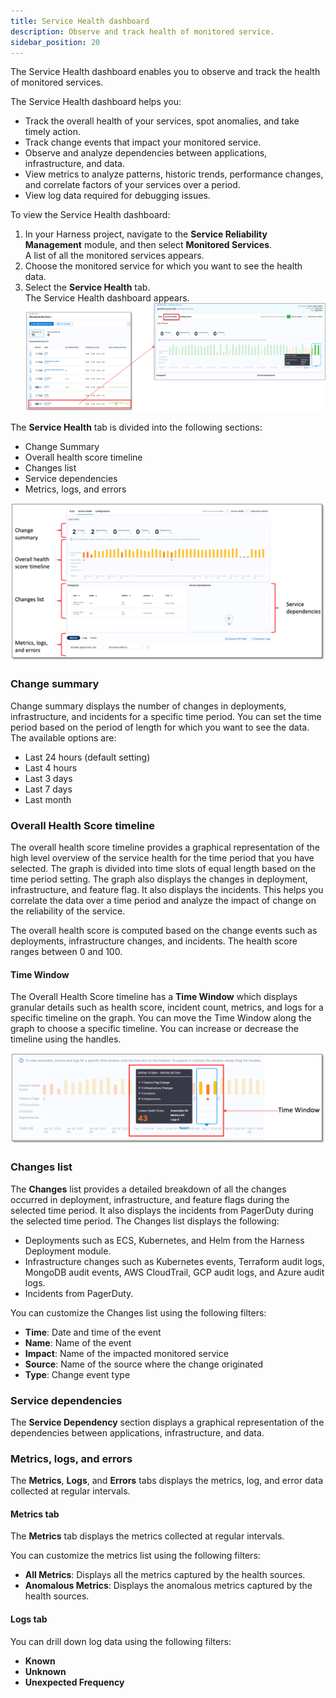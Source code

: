 ```yaml
---
title: Service Health dashboard
description: Observe and track health of monitored service.
sidebar_position: 20
---
```



The Service Health dashboard enables you to observe and track the health of monitored services.

The Service Health dashboard helps you:

- Track the overall health of your services, spot anomalies, and take timely action.
- Track change events that impact your monitored service.
- Observe and analyze dependencies between applications, infrastructure, and data.
- View metrics to analyze patterns, historic trends, performance changes, and correlate factors of your services over a period.
- View log data required for debugging issues.

To view the Service Health dashboard:

1. In your Harness project, navigate to the **Service Reliability Management** module, and then select **Monitored Services**.  
   A list of all the monitored services appears.
2. Choose the monitored service for which you want to see the health data.
3. Select the **Service Health** tab.  
   The Service Health dashboard appears.
   ![Service Health Dashboard](./static/change-impact-view-service-health-dashboard.png)


The **Service Health** tab is divided into the following sections:

- Change Summary 
- Overall health score timeline
- Changes list
- Service dependencies
- Metrics, logs, and errors

![Service Health Dashboard details](./static/change-impact-view-service-health-dashboard-sections.png)


### Change summary 

Change summary displays the number of changes in deployments, infrastructure, and incidents for a specific time period. You can set the time period based on the period of length for which you want to see the data. The available options are:

- Last 24 hours (default setting)
- Last 4 hours
- Last 3 days
- Last 7 days
- Last month


### Overall Health Score timeline

The overall health score timeline provides a graphical representation of the high level overview of the service health for the time period that you have selected. The graph is divided into time slots of equal length based on the time period setting. The graph also displays the changes in deployment, infrastructure, and feature flag. It also displays the incidents. This helps you correlate the data over a time period and analyze the impact of change on the reliability of the service.

The overall health score is computed based on the change events such as deployments, infrastructure changes, and incidents. The health score ranges between 0 and 100.


#### Time Window

The Overall Health Score timeline has a **Time Window** which displays granular details such as health score, incident count, metrics, and logs for a specific timeline on the graph. You can move the Time Window along the graph to choose a specific timeline. You can increase or decrease the timeline using the handles.

![Time Window](./static/change-impact-timewindow.png)


### Changes list

The **Changes** list provides a detailed breakdown of all the changes occurred in deployment, infrastructure, and feature flags during the selected time period. It also displays the incidents from PagerDuty during the selected time period. The Changes list displays the following:

- Deployments such as ECS, Kubernetes, and Helm from the Harness Deployment module.
- Infrastructure changes such as Kubernetes events, Terraform audit logs, MongoDB audit events, AWS CloudTrail, GCP audit logs, and Azure audit logs.
- Incidents from PagerDuty.

You can customize the Changes list using the following filters:

- **Time**: Date and time of the event
- **Name**: Name of the event 
- **Impact**: Name of the impacted monitored service
- **Source**: Name of the source where the change originated
- **Type**: Change event type


### Service dependencies

The **Service Dependency** section displays a graphical representation of the dependencies between applications, infrastructure, and data.


### Metrics, logs, and errors

The **Metrics**, **Logs**, and **Errors** tabs displays the metrics, log, and error data collected at regular intervals.


#### Metrics tab

The **Metrics** tab displays the metrics collected at regular intervals.

You can customize the metrics list using the following filters:

- **All Metrics**: Displays all the metrics captured by the health sources.
- **Anomalous Metrics**: Displays the anomalous metrics captured by the health sources.


#### Logs tab
You can drill down log data using the following filters:

- **Known**
- **Unknown**
- **Unexpected Frequency**
